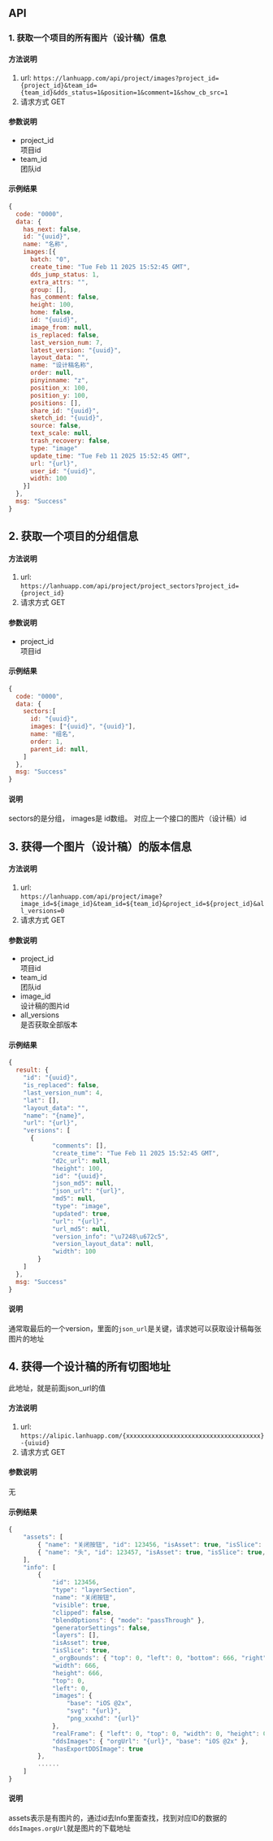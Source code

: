 
## API
### 1. 获取一个项目的所有图片（设计稿）信息

#### 方法说明
1. url: 
  `https://lanhuapp.com/api/project/images?project_id={project_id}&team_id={team_id}&dds_status=1&position=1&comment=1&show_cb_src=1`
1. 请求方式 GET

#### 参数说明
  * project_id    
    项目id
  * team_id    
    团队id


#### 示例结果
```js
{
  code: "0000",
  data: {
    has_next: false,
    id: "{uuid}",
    name: "名称",
    images:[{
      batch: "0",
      create_time: "Tue Feb 11 2025 15:52:45 GMT",
      dds_jump_status: 1,
      extra_attrs: "",
      group: [],
      has_comment: false,
      height: 100,
      home: false,
      id: "{uuid}",
      image_from: null,
      is_replaced: false,
      last_version_num: 7,
      latest_version: "{uuid}",
      layout_data: "",
      name: "设计稿名称",
      order: null,
      pinyinname: "z",
      position_x: 100,
      position_y: 100,
      positions: [],
      share_id: "{uuid}",
      sketch_id: "{uuid}",
      source: false,
      text_scale: null,
      trash_recovery: false,
      type: "image"
      update_time: "Tue Feb 11 2025 15:52:45 GMT",
      url: "{url}",
      user_id: "{uuid}",
      width: 100
    }]
  },
  msg: "Success"
}

```


## 2. 获取一个项目的分组信息
#### 方法说明
1. url:    
  `https://lanhuapp.com/api/project/project_sectors?project_id={project_id}`
1. 请求方式 GET

#### 参数说明
  * project_id    
    项目id


#### 示例结果
```js
{
  code: "0000",
  data: {
    sectors:[
      id: "{uuid}",
      images: ["{uuid}", "{uuid}"],
      name: "组名",
      order: 1,
      parent_id: null,
    ]
  },
  msg: "Success"
}

```

#### 说明
sectors的是分组， images是 id数组。
对应上一个接口的图片（设计稿）id



## 3. 获得一个图片（设计稿）的版本信息
#### 方法说明
1. url:    
  `https://lanhuapp.com/api/project/image?image_id=${image_id}&team_id=${team_id}&project_id=${project_id}&all_versions=0`
2. 请求方式 GET

#### 参数说明
  * project_id   
     项目id
  * team_id   
    团队id
  * image_id   
   设计稿的图片id
  * all_versions   
   是否获取全部版本


#### 示例结果
```js
{
  result: {
    "id": "{uuid}",
    "is_replaced": false,
    "last_version_num": 4,
    "lat": [],
    "layout_data": "",
    "name": "{name}",
    "url": "{url}",
    "versions": [
      {
            "comments": [],
            "create_time": "Tue Feb 11 2025 15:52:45 GMT",
            "d2c_url": null,
            "height": 100,
            "id": "{uuid}",
            "json_md5": null,
            "json_url": "{url}",
            "md5": null,
            "type": "image",
            "updated": true,
            "url": "{url}",
            "url_md5": null,
            "version_info": "\u7248\u672c5",
            "version_layout_data": null,
            "width": 100
        }
    ]
  },
  msg: "Success"
}

```

#### 说明
通常取最后的一个version，里面的`json_url`是关键，请求她可以获取设计稿每张图片的地址




## 4. 获得一个设计稿的所有切图地址
此地址，就是前面json_url的值
#### 方法说明
1. url:   
  `https://alipic.lanhuapp.com/{xxxxxxxxxxxxxxxxxxxxxxxxxxxxxxxxxxxxx}-{uiuid}`
1. 请求方式 GET

#### 参数说明
  无


#### 示例结果
```js
{
    "assets": [
        { "name": "关闭按钮", "id": 123456, "isAsset": true, "isSlice": true, "bounds": { "top": 100, "left": 100, "bottom": 600, "right": 600 }, "scaleType": "iOS @2x" },
        { "name": "头", "id": 123457, "isAsset": true, "isSlice": true, "bounds": { "top": 200, "left": 200, "bottom": 900, "right": 900 }, "scaleType": "iOS @2x" }
    ],
    "info": [
        {
            "id": 123456,
            "type": "layerSection",
            "name": "关闭按钮",
            "visible": true,
            "clipped": false,
            "blendOptions": { "mode": "passThrough" },
            "generatorSettings": false,
            "layers": [],
            "isAsset": true,
            "isSlice": true,
            "_orgBounds": { "top": 0, "left": 0, "bottom": 666, "right": 666 },
            "width": 666,
            "height": 666,
            "top": 0,
            "left": 0,
            "images": {
                "base": "iOS @2x",
                "svg": "{url}",
                "png_xxxhd": "{url}"
            },
            "realFrame": { "left": 0, "top": 0, "width": 0, "height": 0 },
            "ddsImages": { "orgUrl": "{url}", "base": "iOS @2x" },
            "hasExportDDSImage": true
        },
        ......
    ]
}

```

#### 说明

assets表示是有图片的，通过id去Info里面查找，找到对应ID的数据的`ddsImages.orgUrl`就是图片的下载地址


